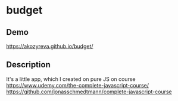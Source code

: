 # budget
## Demo
https://akozyreva.github.io/budget/
## Description
It's a little app, which I created on pure JS on course
https://www.udemy.com/the-complete-javascript-course/ 
https://github.com/jonasschmedtmann/complete-javascript-course